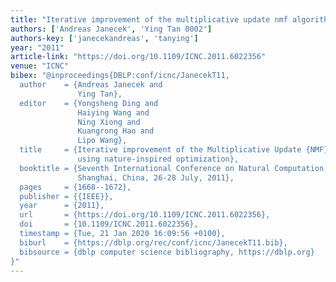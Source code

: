 ```yaml
---
title: "Iterative improvement of the multiplicative update nmf algorithm using nature-inspired optimization"
authors: ['Andreas Janecek', 'Ying Tan 0002']
authors-key: ['janecekandreas', 'tanying']
year: "2011"
article-link: "https://doi.org/10.1109/ICNC.2011.6022356"
venue: "ICNC"
bibex: "@inproceedings{DBLP:conf/icnc/JanecekT11,
  author    = {Andreas Janecek and
               Ying Tan},
  editor    = {Yongsheng Ding and
               Haiying Wang and
               Ning Xiong and
               Kuangrong Hao and
               Lipo Wang},
  title     = {Iterative improvement of the Multiplicative Update {NMF} algorithm
               using nature-inspired optimization},
  booktitle = {Seventh International Conference on Natural Computation, {ICNC} 2011,
               Shanghai, China, 26-28 July, 2011},
  pages     = {1668--1672},
  publisher = {{IEEE}},
  year      = {2011},
  url       = {https://doi.org/10.1109/ICNC.2011.6022356},
  doi       = {10.1109/ICNC.2011.6022356},
  timestamp = {Tue, 21 Jan 2020 16:09:56 +0100},
  biburl    = {https://dblp.org/rec/conf/icnc/JanecekT11.bib},
  bibsource = {dblp computer science bibliography, https://dblp.org}
}"
---
```

